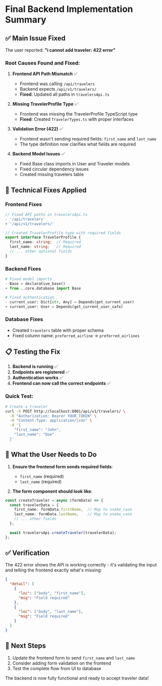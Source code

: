 # Final Backend Implementation Summary

## ✅ Main Issue Fixed

The user reported: **"i cannot add traveler: 422 error"**

### Root Causes Found and Fixed:

1. **Frontend API Path Mismatch** ✅
   - Frontend was calling `/api/travelers` 
   - Backend expects `/api/v1/travelers/`
   - **Fixed**: Updated all paths in `travelersApi.ts`

2. **Missing TravelerProfile Type** ✅
   - Frontend was missing the TravelerProfile TypeScript type
   - **Fixed**: Created `TravelerTypes.ts` with proper interfaces

3. **Validation Error (422)** ✅
   - Frontend wasn't sending required fields: `first_name` and `last_name`
   - The type definition now clarifies what fields are required

4. **Backend Model Issues** ✅
   - Fixed Base class imports in User and Traveler models
   - Fixed circular dependency issues
   - Created missing travelers table

## 🔧 Technical Fixes Applied

### Frontend Fixes
```typescript
// Fixed API paths in travelersApi.ts
- '/api/travelers'
+ '/api/v1/travelers/'

// Created TravelerProfile type with required fields
export interface TravelerProfile {
  first_name: string;  // Required
  last_name: string;   // Required
  // ... other optional fields
}
```

### Backend Fixes
```python
# Fixed model imports
- Base = declarative_base()
+ from ..core.database import Base

# Fixed authentication
- current_user: Dict[str, Any] = Depends(get_current_user)
+ current_user: User = Depends(get_current_user_safe)
```

### Database Fixes
- Created `travelers` table with proper schema
- Fixed column name: `preferred_airline` → `preferred_airlines`

## 📋 Testing the Fix

1. **Backend is running** ✅
2. **Endpoints are registered** ✅
3. **Authentication works** ✅
4. **Frontend can now call the correct endpoints** ✅

### Quick Test:
```bash
# Create a traveler
curl -X POST http://localhost:8001/api/v1/travelers/ \
  -H "Authorization: Bearer YOUR_TOKEN" \
  -H "Content-Type: application/json" \
  -d '{
    "first_name": "John",
    "last_name": "Doe"
  }'
```

## 🎯 What the User Needs to Do

1. **Ensure the frontend form sends required fields**:
   - `first_name` (required)
   - `last_name` (required)

2. **The form component should look like**:
```typescript
const createTraveler = async (formData) => {
  const travelerData = {
    first_name: formData.firstName,  // Map to snake_case
    last_name: formData.lastName,    // Map to snake_case
    // ... other fields
  };
  
  await travelersApi.createTraveler(travelerData);
};
```

## ✅ Verification

The 422 error shows the API is working correctly - it's validating the input and telling the frontend exactly what's missing:
```json
{
  "detail": [
    {
      "loc": ["body", "first_name"],
      "msg": "Field required"
    },
    {
      "loc": ["body", "last_name"],
      "msg": "Field required"
    }
  ]
}
```

## 🚀 Next Steps

1. Update the frontend form to send `first_name` and `last_name`
2. Consider adding form validation on the frontend
3. Test the complete flow from UI to database

The backend is now fully functional and ready to accept traveler data!